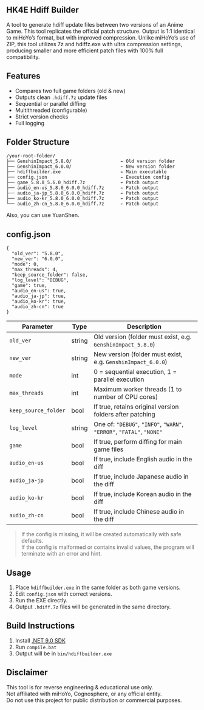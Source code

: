 ## HK4E Hdiff Builder

A tool to generate hdiff update files between two versions of an Anime Game. This tool replicates the official patch structure. Output is 1:1 identical to miHoYo’s format, but with improved compression. Unlike miHoYo’s use of ZIP, this tool utilizes 7z and hdiffz.exe with ultra compression settings, producing smaller and more efficient patch files with 100% full compatibility.


## Features

- Compares two full game folders (old & new)
- Outputs clean `.hdiff.7z` update files
- Sequential or parallel diffing
- Multithreaded (configurable)
- Strict version checks
- Full logging


## Folder Structure

```
/your-root-folder/  
├── GenshinImpact_5.8.0/                  ← Old version folder  
├── GenshinImpact_6.0.0/                  ← New version folder  
├── hdiffbuilder.exe                      ← Main executable  
├── config.json                           ← Execution config  
├── game_5.8.0_5.6.0_hdiff.7z             ← Patch output  
├── audio_en-us_5.8.0_6.0.0_hdiff.7z      ← Patch output  
├── audio_ja-jp_5.8.0_6.0.0_hdiff.7z      ← Patch output  
├── audio_ko-kr_5.8.0_6.0.0_hdiff.7z      ← Patch output  
└── audio_zh-cn_5.8.0_6.0.0_hdiff.7z      ← Patch output
```

Also, you can use YuanShen.


## config.json

```
{
  "old_ver": "5.8.0",
  "new_ver": "6.0.0",
  "mode": 0,
  "max_threads": 4,
  "keep_source_folder": false,
  "log_level": "DEBUG",
  "game": true,
  "audio_en-us": true,
  "audio_ja-jp": true,
  "audio_ko-kr": true,
  "audio_zh-cn": true
}
```

| Parameter             | Type    | Description                                                                 |
|-----------------------|---------|-----------------------------------------------------------------------------|
| `old_ver`             | string  | Old version (folder must exist, e.g. `GenshinImpact_5.8.0`)                 |
| `new_ver`             | string  | New version (folder must exist, e.g. `GenshinImpact_6.0.0`)                 |
| `mode`                | int     | 0 = sequential execution, 1 = parallel execution                            |
| `max_threads`         | int     | Maximum worker threads (1 to number of CPU cores)                           |
| `keep_source_folder`  | bool    | If true, retains original version folders after patching                    |
| `log_level`           | string  | One of: `"DEBUG"`, `"INFO"`, `"WARN"`, `"ERROR"`, `"FATAL"`, `"NONE"`       |
| `game`                | bool    | If true, perform diffing for main game files                                |
| `audio_en-us`         | bool    | If true, include English audio in the diff                                  |
| `audio_ja-jp`         | bool    | If true, include Japanese audio in the diff                                 |
| `audio_ko-kr`         | bool    | If true, include Korean audio in the diff                                   |
| `audio_zh-cn`         | bool    | If true, include Chinese audio in the diff                                  |

> If the config is missing, it will be created automatically with safe defaults.  
> If the config is malformed or contains invalid values, the program will terminate with an error and hint.


## Usage

1. Place `hdiffbuilder.exe` in the same folder as both game versions.
2. Edit `config.json` with correct versions.
3. Run the EXE directly.
4. Output `.hdiff.7z` files will be generated in the same directory.


## Build Instructions

1. Install [.NET 9.0 SDK](https://dotnet.microsoft.com/download/dotnet/9.0)  
2. Run `compile.bat`  
3. Output will be in `bin/hdiffbuilder.exe`


## Disclaimer

This tool is for reverse engineering & educational use only.  
Not affiliated with miHoYo, Cognosphere, or any official entity.  
Do not use this project for public distribution or commercial purposes.
